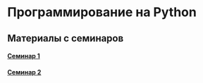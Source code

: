 # Программирование на Python

## Материалы с семинаров

#### [Семинар 1](https://github.com/trocean11/python_east/blob/main/sem1.ipynb)

#### [Семинар 2](https://github.com/trocean11/python_east/blob/main/sem2.ipynb)
